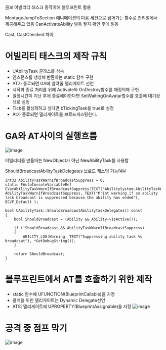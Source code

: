 콤보
어빌리티 태스크 동작이해
블루프린트 활용

MontageJumpToSection 애니메이션의 다음 세션으로 넘어가는 함수로 언리얼에서 제공해주고 있음
CanActivateAbility 발동 될지 확인 후에 발동

Cast, CastChecked 차이

# 어빌리티 태스크의 제작 규칙
* UAbilityTask 클래스를 상속
* 인스턴스를 생성해 반환하는 static 함수 구현
* AT가 종료되면 GA에 알려줄 델리게이트 선언
* 시작과 종료 처리를 위해 Activate와 OnDestroy함수를 재정의해 구현
* 일정시간이 지난 후에 종료해야한다면 SetWaitingOnAvatar함수를 호출에 대기상태로 설정
* Tick를 활성화하고 싶다면 bTickingTask를 true로 설정
* At가 종료되면 델리게이트를 브로드캐스팅한다.

# GA와 AT사이의 실행흐름
![image](https://github.com/m-mang2/unrealability/assets/135841268/df641225-f351-48ad-bae3-9d736922a27f)

어빌리티를 만들때는
NewObject가 아닌 NewAbilityTask를 사용함

ShouldBroadcastAbilityTaskDelegates 브로드 캐스딩 가능여부
```
int32 AbilityTaskWarnIfBroadcastSuppress = 0;
static FAutoConsoleVariableRef CVarAbilityTaskWarnIfBroadcastSuppress(TEXT("AbilitySystem.AbilityTaskWarnIfBroadcastSuppress"), AbilityTaskWarnIfBroadcastSuppress, TEXT("Print warning if an ability task broadcast is suppressed because the ability has ended"), ECVF_Default );

bool UAbilityTask::ShouldBroadcastAbilityTaskDelegates() const
{
	bool ShouldBroadcast = (Ability && Ability->IsActive());

	if (!ShouldBroadcast && AbilityTaskWarnIfBroadcastSuppress)
	{
		ABILITY_LOG(Warning, TEXT("Suppressing ability task %s broadcsat"), *GetDebugString());
	}

	return ShouldBroadcast;
}
```

# 블루프린트에서 AT를 호출하기 위한 제작
* static 함수에 UFUNCTION(BlueprintCallable)을 지정
* 콜백을 위한 델리게이트는 Dynamic Delegate선언
* AT의 델리게이트에 UPROPERTY(BlueprintAssignable)을 지정
![image](https://github.com/m-mang2/unrealability/assets/135841268/20b1fad8-2702-40e4-8b10-fb31415043f9)


# 공격 중 점프 막기
![image](https://github.com/m-mang2/unrealability/assets/135841268/bb2714d9-0555-498b-ab0e-c67937f04736)

